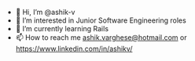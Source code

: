 - 👋 Hi, I’m @ashik-v
- 👀 I’m interested in Junior Software Engineering roles
- 🌱 I’m currently learning Rails
- 📫 How to reach me ashik.varghese@hotmail.com or https://www.linkedin.com/in/ashikv/

<!---
ashik-v/ashik-v is a ✨ special ✨ repository because its `README.md` (this file) appears on your GitHub profile.
You can click the Preview link to take a look at your changes.
--->
